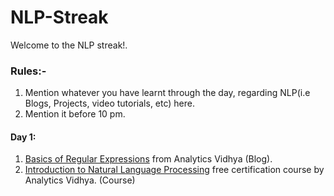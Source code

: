 # NLP-Streak
Welcome to the NLP streak!.

### Rules:-
1. Mention whatever you have learnt through the day, regarding NLP(i.e Blogs, Projects, video tutorials, etc) here.
2. Mention it before 10 pm.

#### Day 1:
1. [Basics of Regular Expressions](https://www.analyticsvidhya.com/blog/2015/06/regular-expression-python/) from Analytics Vidhya (Blog).
2. [Introduction to Natural Language Processing](https://drive.google.com/file/d/1tjyvfIl7sytxVPTGethwIy1ljyY69b38/view?usp=sharing) free certification course by Analytics Vidhya. (Course)
